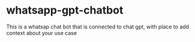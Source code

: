 # whatsapp-gpt-chatbot
This is a whatsap chat bot that is connected to chat gpt, with place to add context about your use case
